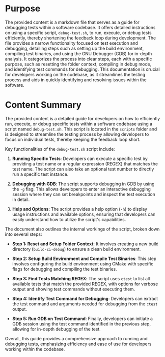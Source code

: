 # Purpose
The provided content is a markdown file that serves as a guide for debugging tests within a software codebase. It offers detailed instructions on using a specific script, `debug-test.sh`, to run, execute, or debug tests efficiently, thereby shortening the feedback loop during development. The file provides a narrow functionality focused on test execution and debugging, detailing steps such as setting up the build environment, compiling test binaries, and using the GNU Debugger (GDB) for in-depth analysis. It categorizes the process into clear steps, each with a specific purpose, such as resetting the folder context, compiling in debug mode, and identifying test commands for debugging. This documentation is crucial for developers working on the codebase, as it streamlines the testing process and aids in quickly identifying and resolving issues within the software.
# Content Summary
The provided content is a detailed guide for developers on how to efficiently run, execute, or debug specific tests within a software codebase using a script named `debug-test.sh`. This script is located in the `scripts` folder and is designed to streamline the testing process by allowing developers to focus on individual tests, thereby keeping the feedback loop short.

Key functionalities of the `debug-test.sh` script include:

1. **Running Specific Tests**: Developers can execute a specific test by providing a test name or a regular expression (REGEX) that matches the test name. The script can also take an optional test number to directly run a specific test instance.

2. **Debugging with GDB**: The script supports debugging in GDB by using the `-g` flag. This allows developers to enter an interactive debugging session where they can set breakpoints and inspect the test execution in detail.

3. **Help and Options**: The script provides a help option (`-h`) to display usage instructions and available options, ensuring that developers can easily understand how to utilize the script's capabilities.

The document also outlines the internal workings of the script, broken down into several steps:

- **Step 1: Reset and Setup Folder Context**: It involves creating a new build directory (`build-ci-debug`) to ensure a clean build environment.

- **Step 2: Setup Build Environment and Compile Test Binaries**: This step involves configuring the build environment using CMake with specific flags for debugging and compiling the test binaries.

- **Step 3: Find Tests Matching REGEX**: The script uses `ctest` to list all available tests that match the provided REGEX, with options for verbose output and showing test commands without executing them.

- **Step 4: Identify Test Command for Debugging**: Developers can extract the test command and arguments needed for debugging from the `ctest` output.

- **Step 5: Run GDB on Test Command**: Finally, developers can initiate a GDB session using the test command identified in the previous step, allowing for in-depth debugging of the test.

Overall, this guide provides a comprehensive approach to running and debugging tests, emphasizing efficiency and ease of use for developers working within the codebase.
